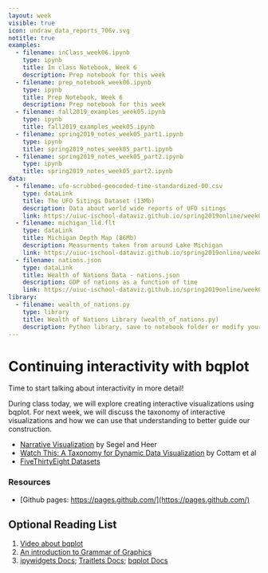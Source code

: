 ```yaml
---
layout: week
visible: true
icon: undraw_data_reports_706v.svg
notitle: true
examples:
  - filename: inClass_week06.ipynb
    type: ipynb
    title: In class Notebook, Week 6
    description: Prep notebook for this week
  - filename: prep_notebook_week06.ipynb
    type: ipynb
    title: Prep Notebook, Week 6
    description: Prep notebook for this week
  - filename: fall2019_examples_week05.ipynb
    type: ipynb
    title: fall2019_examples_week05.ipynb
  - filename: spring2019_notes_week05_part1.ipynb
    type: ipynb
    title: spring2019_notes_week05_part1.ipynb
  - filename: spring2019_notes_week05_part2.ipynb
    type: ipynb
    title: spring2019_notes_week05_part2.ipynb
data:
  - filename: ufo-scrubbed-geocoded-time-standardized-00.csv
    type: dataLink
    title: The UFO Sitings Dataset (13Mb)
    description: Data about world wide reports of UFO sitings
    link: https://uiuc-ischool-dataviz.github.io/spring2019online/week04/data/ufo-scrubbed-geocoded-time-standardized-00.csv
  - filename: michigan_lld.flt
    type: dataLink
    title: Michigan Depth Map (86Mb)
    description: Measurments taken from around Lake Michigan
    link: https://uiuc-ischool-dataviz.github.io/spring2019online/week05/data/michigan_lld.flt
  - filename: nations.json
    type: dataLink
    title: Wealth of Nations Data - nations.json
    description: GDP of nations as a function of time
    link: https://uiuc-ischool-dataviz.github.io/spring2019online/week06/data_and_libs/nations.json
library:
  - filename: wealth_of_nations.py
    type: library
    title: Wealth of Nations Library (wealth_of_nations.py)
    description: Python library, save to notebook folder or modify your path if you know how to do that
---
```


# Continuing interactivity with bqplot

Time to start talking about interactivity in more detail!

During class today, we will explore creating interactive visualizations using
bqplot.  For next week, we will discuss the taxonomy of interactive
visualizations and how we can use that understanding to better guide our
construction.

 * [Narrative Visualization](http://doi.org/10.1109/TVCG.2010.179) by Segel and
   Heer
 * [Watch This: A Taxonomy for Dynamic Data Visualization](http://doi.org/10.1109/VAST.2012.6400552) by Cottam et al
 * [FiveThirtyEight Datasets](https://github.com/fivethirtyeight/data)
 
<!-- ## Downloads

### Data:

 * <a href="https://uiuc-ischool-dataviz.github.io/spring2019online/week04/data/ufo-scrubbed-geocoded-time-standardized-00.csv" download>The UFO Sitings Dataset (13Mb) - ufo-scrubbed-geocoded-time-standardized-00.csv</a>
 * <a href="https://uiuc-ischool-dataviz.github.io/spring2019online/week05/data/michigan_lld.flt" download>Michigan Depth Map (86Mb) - michigan_lld.flt</a>
 * <a href="https://uiuc-ischool-dataviz.github.io/spring2019online/week06/data_and_libs/nations.json" download>Wealth of Nations Data - nations.json</a>
 -->

### Resources

<!-- * <a href='wealth_of_nations.py' download>Wealth of Nations Library - wealth_of_nations.py</a> -->
 * [Github pages: https://pages.github.com/](https://pages.github.com/)

## Optional Reading List

 1. <a href="https://www.youtube.com/watch?v=rraXF0EjRC8">Video about bqplot</a> 
 2. <a href="https://towardsdatascience.com/a-comprehensive-guide-to-the-grammar-of-graphics-for-effective-visualization-of-multi-dimensional-1f92b4ed4149">An introduction to Grammar of Graphics</a> 
 3. <a href="https://ipywidgets.readthedocs.io/en/latest/">ipywidgets Docs</a>; <a href="https://traitlets.readthedocs.io/en/stable/">Traitlets Docs</a>; <a href="https://bqplot.readthedocs.io/en/latest/">bqplot Docs</a>
